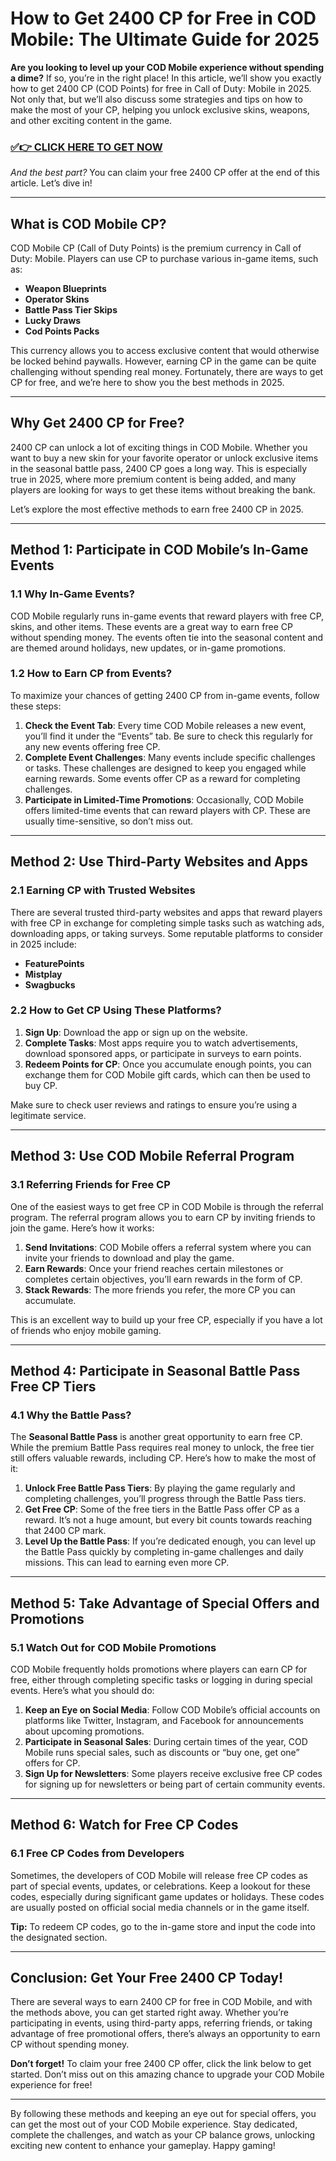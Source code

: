 # How to Get 2400 CP for Free in COD Mobile: The Ultimate Guide for 2025

**Are you looking to level up your COD Mobile experience without spending a dime?** If so, you’re in the right place! In this article, we’ll show you exactly how to get 2400 CP (COD Points) for free in Call of Duty: Mobile in 2025. Not only that, but we’ll also discuss some strategies and tips on how to make the most of your CP, helping you unlock exclusive skins, weapons, and other exciting content in the game.

### [✅👉 CLICK HERE TO GET NOW](https://freerewards.xyz/call/of/duty/)

*And the best part?* You can claim your free 2400 CP offer at the end of this article. Let’s dive in!

---

## What is COD Mobile CP?

COD Mobile CP (Call of Duty Points) is the premium currency in Call of Duty: Mobile. Players can use CP to purchase various in-game items, such as:

- **Weapon Blueprints**
- **Operator Skins**
- **Battle Pass Tier Skips**
- **Lucky Draws**
- **Cod Points Packs**

This currency allows you to access exclusive content that would otherwise be locked behind paywalls. However, earning CP in the game can be quite challenging without spending real money. Fortunately, there are ways to get CP for free, and we’re here to show you the best methods in 2025.

---

## Why Get 2400 CP for Free?

2400 CP can unlock a lot of exciting things in COD Mobile. Whether you want to buy a new skin for your favorite operator or unlock exclusive items in the seasonal battle pass, 2400 CP goes a long way. This is especially true in 2025, where more premium content is being added, and many players are looking for ways to get these items without breaking the bank.

Let’s explore the most effective methods to earn free 2400 CP in 2025.

---

## Method 1: Participate in COD Mobile’s In-Game Events

### 1.1 Why In-Game Events?

COD Mobile regularly runs in-game events that reward players with free CP, skins, and other items. These events are a great way to earn free CP without spending money. The events often tie into the seasonal content and are themed around holidays, new updates, or in-game promotions.

### 1.2 How to Earn CP from Events?

To maximize your chances of getting 2400 CP from in-game events, follow these steps:

1. **Check the Event Tab**: Every time COD Mobile releases a new event, you’ll find it under the “Events” tab. Be sure to check this regularly for any new events offering free CP.
2. **Complete Event Challenges**: Many events include specific challenges or tasks. These challenges are designed to keep you engaged while earning rewards. Some events offer CP as a reward for completing challenges.
3. **Participate in Limited-Time Promotions**: Occasionally, COD Mobile offers limited-time events that can reward players with CP. These are usually time-sensitive, so don’t miss out.

---

## Method 2: Use Third-Party Websites and Apps

### 2.1 Earning CP with Trusted Websites

There are several trusted third-party websites and apps that reward players with free CP in exchange for completing simple tasks such as watching ads, downloading apps, or taking surveys. Some reputable platforms to consider in 2025 include:

- **FeaturePoints**
- **Mistplay**
- **Swagbucks**

### 2.2 How to Get CP Using These Platforms?

1. **Sign Up**: Download the app or sign up on the website.
2. **Complete Tasks**: Most apps require you to watch advertisements, download sponsored apps, or participate in surveys to earn points.
3. **Redeem Points for CP**: Once you accumulate enough points, you can exchange them for COD Mobile gift cards, which can then be used to buy CP.

Make sure to check user reviews and ratings to ensure you’re using a legitimate service.

---

## Method 3: Use COD Mobile Referral Program

### 3.1 Referring Friends for Free CP

One of the easiest ways to get free CP in COD Mobile is through the referral program. The referral program allows you to earn CP by inviting friends to join the game. Here’s how it works:

1. **Send Invitations**: COD Mobile offers a referral system where you can invite your friends to download and play the game.
2. **Earn Rewards**: Once your friend reaches certain milestones or completes certain objectives, you’ll earn rewards in the form of CP.
3. **Stack Rewards**: The more friends you refer, the more CP you can accumulate.

This is an excellent way to build up your free CP, especially if you have a lot of friends who enjoy mobile gaming.

---

## Method 4: Participate in Seasonal Battle Pass Free CP Tiers

### 4.1 Why the Battle Pass?

The **Seasonal Battle Pass** is another great opportunity to earn free CP. While the premium Battle Pass requires real money to unlock, the free tier still offers valuable rewards, including CP. Here’s how to make the most of it:

1. **Unlock Free Battle Pass Tiers**: By playing the game regularly and completing challenges, you’ll progress through the Battle Pass tiers.
2. **Get Free CP**: Some of the free tiers in the Battle Pass offer CP as a reward. It’s not a huge amount, but every bit counts towards reaching that 2400 CP mark.
3. **Level Up the Battle Pass**: If you’re dedicated enough, you can level up the Battle Pass quickly by completing in-game challenges and daily missions. This can lead to earning even more CP.

---

## Method 5: Take Advantage of Special Offers and Promotions

### 5.1 Watch Out for COD Mobile Promotions

COD Mobile frequently holds promotions where players can earn CP for free, either through completing specific tasks or logging in during special events. Here’s what you should do:

1. **Keep an Eye on Social Media**: Follow COD Mobile’s official accounts on platforms like Twitter, Instagram, and Facebook for announcements about upcoming promotions.
2. **Participate in Seasonal Sales**: During certain times of the year, COD Mobile runs special sales, such as discounts or “buy one, get one” offers for CP.
3. **Sign Up for Newsletters**: Some players receive exclusive free CP codes for signing up for newsletters or being part of certain community events.

---

## Method 6: Watch for Free CP Codes

### 6.1 Free CP Codes from Developers

Sometimes, the developers of COD Mobile will release free CP codes as part of special events, updates, or celebrations. Keep a lookout for these codes, especially during significant game updates or holidays. These codes are usually posted on official social media channels or in the game itself.

**Tip:** To redeem CP codes, go to the in-game store and input the code into the designated section.

---

## Conclusion: Get Your Free 2400 CP Today!

There are several ways to earn 2400 CP for free in COD Mobile, and with the methods above, you can get started right away. Whether you’re participating in events, using third-party apps, referring friends, or taking advantage of free promotional offers, there’s always an opportunity to earn CP without spending money.

**Don’t forget!** To claim your free 2400 CP offer, click the link below to get started. Don’t miss out on this amazing chance to upgrade your COD Mobile experience for free!

---

By following these methods and keeping an eye out for special offers, you can get the most out of your COD Mobile experience. Stay dedicated, complete the challenges, and watch as your CP balance grows, unlocking exciting new content to enhance your gameplay. Happy gaming!
